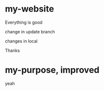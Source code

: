 # my-website
Everything is good

change in update branch

changes in local

Thanks

# my-purpose, improved

yeah 
